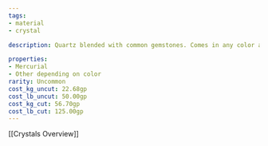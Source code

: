 ```yaml
---
tags:
- material
- crystal

description: Quartz blended with common gemstones. Comes in any color and opacity.

properties:
- Mercurial
- Other depending on color
rarity: Uncommon
cost_kg_uncut: 22.68gp
cost_lb_uncut: 50.00gp
cost_kg_cut: 56.70gp
cost_lb_cut: 125.00gp
---
```

[[Crystals Overview]]